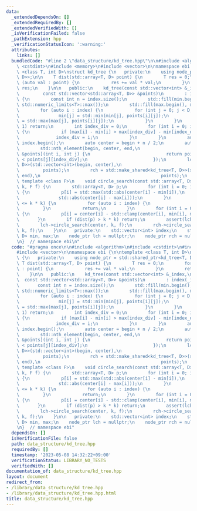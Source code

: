 ```yaml
---
data:
  _extendedDependsOn: []
  _extendedRequiredBy: []
  _extendedVerifiedWith: []
  _isVerificationFailed: false
  _pathExtension: hpp
  _verificationStatusIcon: ':warning:'
  attributes:
    links: []
  bundledCode: "#line 2 \"data_structure/kd_tree.hpp\"\n\n#include <algorithm>\n#include\
    \ <cstdint>\n#include <memory>\n#include <vector>\n\nnamespace ebi {\n\ntemplate\
    \ <class T, int D>\nstruct kd_tree {\n   private:\n    using node_ptr = std::shared_ptr<kd_tree<T,\
    \ D>>;\n\n    T dist(std::array<T, D> point) {\n        T res = 0;\n        for\
    \ (auto val : point) {\n            res += val * val;\n        }\n        return\
    \ res;\n    }\n\n   public:\n    kd_tree(const std::vector<int> &_index,\n   \
    \         const std::vector<std::array<T, D>> &points)\n        : index(_index)\
    \ {\n        const int n = index.size();\n        std::fill(min.begin(), min.end(),\
    \ std::numeric_limits<T>::max());\n        std::fill(max.begin(), max.end(), std::numeric_limits<T>::min());\n\
    \        for (auto i : index) {\n            for (int j = 0; j < D; j++) {\n \
    \               min[j] = std::min(min[j], points[i][j]);\n                max[j]\
    \ = std::max(max[j], points[i][j]);\n            }\n        }\n        if (n ==\
    \ 1) return;\n        int index_div = 0;\n        for (int i = 0; i < D; i++)\
    \ {\n            if (max[i] - min[i] > max[index_div] - min[index_div]) {\n  \
    \              index_div = i;\n            }\n        }\n        auto begin =\
    \ index.begin();\n        auto center = begin + n / 2;\n        auto end = index.end();\n\
    \        std::nth_element(begin, center, end,\n                         [&index_div,\
    \ &points](int i, int j) {\n                             return points[i][index_div]\
    \ < points[j][index_div];\n                         });\n        lch = std::make_shared<kd_tree<T,\
    \ D>>(std::vector<int>(begin, center),\n                                     \
    \         points);\n        rch = std::make_shared<kd_tree<T, D>>(std::vector<int>(center,\
    \ end),\n                                              points);\n    }\n\n   \
    \ template <class F>\n    void circle_search(const std::array<T, D> &center, T\
    \ k, F f) {\n        std::array<T, D> p;\n        for (int i = 0; i < D; i++)\
    \ {\n            p[i] = std::max(std::abs(center[i] - min[i]),\n             \
    \               std::abs(center[i] - max[i]));\n        }\n        if (dist(p)\
    \ <= k * k) {\n            for (auto i : index) {\n                f(i);\n   \
    \         }\n            return;\n        }\n        for (int i = 0; i < D; i++)\
    \ {\n            p[i] = center[i] - std::clamp(center[i], min[i], max[i]);\n \
    \       }\n        if (dist(p) > k * k) return;\n        assert(lch && rch);\n\
    \        lch->circle_search(center, k, f);\n        rch->circle_search(center,\
    \ k, f);\n    }\n\n   private:\n    std::vector<int> index;\n    std::array<T,\
    \ D> min, max;\n    node_ptr lch = nullptr;\n    node_ptr rch = nullptr;\n};\n\
    \n}  // namespace ebi\n"
  code: "#pragma once\n\n#include <algorithm>\n#include <cstdint>\n#include <memory>\n\
    #include <vector>\n\nnamespace ebi {\n\ntemplate <class T, int D>\nstruct kd_tree\
    \ {\n   private:\n    using node_ptr = std::shared_ptr<kd_tree<T, D>>;\n\n   \
    \ T dist(std::array<T, D> point) {\n        T res = 0;\n        for (auto val\
    \ : point) {\n            res += val * val;\n        }\n        return res;\n\
    \    }\n\n   public:\n    kd_tree(const std::vector<int> &_index,\n          \
    \  const std::vector<std::array<T, D>> &points)\n        : index(_index) {\n \
    \       const int n = index.size();\n        std::fill(min.begin(), min.end(),\
    \ std::numeric_limits<T>::max());\n        std::fill(max.begin(), max.end(), std::numeric_limits<T>::min());\n\
    \        for (auto i : index) {\n            for (int j = 0; j < D; j++) {\n \
    \               min[j] = std::min(min[j], points[i][j]);\n                max[j]\
    \ = std::max(max[j], points[i][j]);\n            }\n        }\n        if (n ==\
    \ 1) return;\n        int index_div = 0;\n        for (int i = 0; i < D; i++)\
    \ {\n            if (max[i] - min[i] > max[index_div] - min[index_div]) {\n  \
    \              index_div = i;\n            }\n        }\n        auto begin =\
    \ index.begin();\n        auto center = begin + n / 2;\n        auto end = index.end();\n\
    \        std::nth_element(begin, center, end,\n                         [&index_div,\
    \ &points](int i, int j) {\n                             return points[i][index_div]\
    \ < points[j][index_div];\n                         });\n        lch = std::make_shared<kd_tree<T,\
    \ D>>(std::vector<int>(begin, center),\n                                     \
    \         points);\n        rch = std::make_shared<kd_tree<T, D>>(std::vector<int>(center,\
    \ end),\n                                              points);\n    }\n\n   \
    \ template <class F>\n    void circle_search(const std::array<T, D> &center, T\
    \ k, F f) {\n        std::array<T, D> p;\n        for (int i = 0; i < D; i++)\
    \ {\n            p[i] = std::max(std::abs(center[i] - min[i]),\n             \
    \               std::abs(center[i] - max[i]));\n        }\n        if (dist(p)\
    \ <= k * k) {\n            for (auto i : index) {\n                f(i);\n   \
    \         }\n            return;\n        }\n        for (int i = 0; i < D; i++)\
    \ {\n            p[i] = center[i] - std::clamp(center[i], min[i], max[i]);\n \
    \       }\n        if (dist(p) > k * k) return;\n        assert(lch && rch);\n\
    \        lch->circle_search(center, k, f);\n        rch->circle_search(center,\
    \ k, f);\n    }\n\n   private:\n    std::vector<int> index;\n    std::array<T,\
    \ D> min, max;\n    node_ptr lch = nullptr;\n    node_ptr rch = nullptr;\n};\n\
    \n}  // namespace ebi"
  dependsOn: []
  isVerificationFile: false
  path: data_structure/kd_tree.hpp
  requiredBy: []
  timestamp: '2023-05-08 14:32:22+09:00'
  verificationStatus: LIBRARY_NO_TESTS
  verifiedWith: []
documentation_of: data_structure/kd_tree.hpp
layout: document
redirect_from:
- /library/data_structure/kd_tree.hpp
- /library/data_structure/kd_tree.hpp.html
title: data_structure/kd_tree.hpp
---
```

